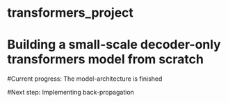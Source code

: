 # transformers_project
# Building a small-scale decoder-only transformers model from scratch
#Current progress: The model-architecture is finished 

#Next step: Implementing back-propagation 
